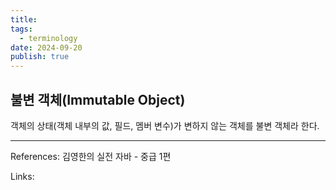 ```yaml
---
title: 
tags:
  - terminology
date: 2024-09-20
publish: true
---
```

## 불변 객체(Immutable Object)
객체의 상태(객체 내부의 값, 필드, 멤버 변수)가 변하지 않는 객체를 불변 객체라 한다.

---
References: 김영한의 실전 자바 - 중급 1편

Links: 

